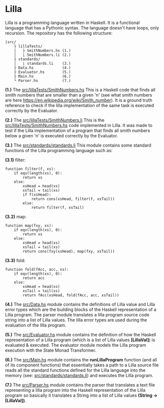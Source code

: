 # Lilla

Lilla is a programming language written in Haskell. 
It is a functional language that has a Pythonic syntax.
The language doesn't have loops, only recursion.
The repository has the following structure:

```
|src/
    ├ lillaTests/
    |   ├ SmithNumbers.hs (1.)
    │   ⌊ SmithNumbers.li (2.)
    ├ standards/
    │   ⌊ standards.li    (3.)
    ├ Data.hs             (4.)
    ├ Evaluator.hs        (5.)
    ├ Main.hs             (6.)
    └ Parser.hs           (7.)
```

**(1.)** The [src/lillaTests/SmithNumbers.hs](https://github.com/habospace/Lilla/blob/master/src/lillaTests/SmithNumbers.hs) This is a Haskell code
that finds all smith numbers that are smaller than a given 'n' (see what 
smith numbers are here https://en.wikipedia.org/wiki/Smith_number). It is a 
ground truth reference to check if the lilla implementation of the same
task is executed correctly by the Evaluator.

**(2.)** The [src/lillaTests/SmithNumbers.li](https://github.com/habospace/Lilla/blob/master/src/lillaTests/SmithNumbers.li) This is the 
[src/lillaTests/SmithNumbers.hs](https://github.com/habospace/Lilla/blob/master/src/lillaTests/SmithNumbers.hs) code implemented in Lilla. It was made to 
test if the Lilla implementation of a program that finds all smith numbers below a
given 'n' is executed correctly by the Evaluator. 

**(3.)** The [src/standards/standards.li](https://github.com/habospace/Lilla/tree/master/src/standards) This module contains 
some standard functions of the Lilla programming language such as:

**(3.1)** filter:

```
function filter(f, xs):
    if eqv(length(xs), 0):
        return xs
    else:
        xsHead = head(xs)
        xsTail = tail(xs)
        if f(xsHead):
            return cons(xsHead, filter(f, xsTail))
        else:
            return filter(f, xsTail)
```

**(3.2)** map:

```
function map(fxy, xs):
    if eqv(length(xs), 0):
        return xs
    else:
        xsHead = head(xs)
        xsTail = tail(xs)
        return cons(fxy(xsHead), map(fxy, xsTail))
```

**(3.3)** fold:

```
function fold(fAcc, acc, xs):
    if eqv(length(xs), 0):
        return acc
    else:
        xsHead = head(xs)
        xsTail = tail(xs)
        return fAcc(xsHead, fold(fAcc, acc, xsTail))
```

**(4.)** The [src/Data.hs](https://github.com/habospace/Lilla/blob/master/src/Data.hs) module contains the definitions of Lilla value and Lilla 
error types which are the building blocks of the Haskell representation of a 
Lilla program. The parser module translates a lilla program source code string
into a list of Lilla values. The lilla error types are used during the evaluation
of the lilla program. 

**(5.)** The [src/Evaluator.hs](https://github.com/habospace/Lilla/blob/master/src/Evaluator.hs) module contains the definition of how the Haskell 
representation of a Lilla program (which is a list of Lilla values **[LillaVal]**) 
is evaluated & executed. The evaluator module models the Lilla program execution
with the State Monad Transformer.

**(6.)** The [src/Main.hs](https://github.com/habospace/Lilla/blob/master/src/Main.hs) module contains the **runLillaProgram** function (and all
of its component functions) that essentially takes a path to a Lilla source file
reads all the standard functions defined for the Lilla language into the memory
(see: [src/standards/standards.li](https://github.com/habospace/Lilla/tree/master/src/standards)) and executes the Lilla program.

**(7.)** The [src/Parser.hs](https://github.com/habospace/Lilla/blob/master/src/Parser.hs) module contains the parser that translates a text file
representing a lilla program into the Haskell representation of the Lilla program
so basically it translates a String into a list of Lilla values **(String -> [LillaVal])**.
